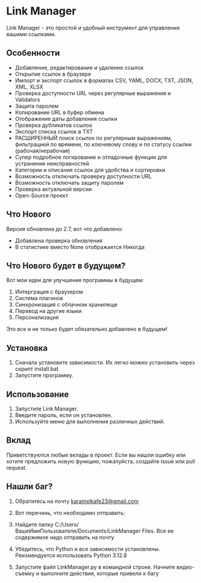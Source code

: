 # Link Manager

Link Manager - это простой и удобный инструмент для управления вашими ссылками.

## Особенности

* Добавление, редактирование и удаление ссылок
* Открытие ссылок в браузере
* Импорт и экспорт ссылок в форматах CSV, YAML, DOCX, TXT, JSON, XML, XLSX
* Проверка доступности URL через регулярные выражения и Validators
* Защита паролем
* Копирование URL в буфер обмена
* Отображение даты добавления ссылки
* Проверка дубликатов ссылок
* Экспорт списка ссылок в TXT
* РАСШИРЕННЫЙ поиск ссылок по регулярным выражениям, фильтрацией по времени, по ключевому слову и по статусу ссылки (рабочая/нерабочая)
* Супер подробное логирование и отладочные функции для устранения неисправностей
* Категории и описания ссылок для удобства и сортировки
* Возможность отключать проверку доступности URL
* Возможность отключать защиту паролем
* Проверка актуальной версии
* Open-Source проект

## Что Нового


Версия обновлена до 2.7, вот что добавлено:


* Добавлена проверка обновления
* В статистике вместо None отображается Никогда


## Что Нового будет в будущем?

Вот мои идеи для улучшения программы в будущем:
1. Интерграция с браузером
2. Система плагинов
3. Синхронизация с облачном хранилеще
4. Перевод на другие языки
5. Персонализация

Это все и не только будет обязательно добавлено в будущем!

## Установка

1.  Сначала установите зависимости. Их легко можно установить через скрипт install.bat
2.  Запустите программу. 

## Использование

1.  Запустите Link Manager.
2.  Введите пароль, если он установлен.
3.  Используйте меню для выполнения различных действий.

## Вклад

Приветствуются любые вклады в проект. Если вы нашли ошибку или хотите предложить новую функцию, пожалуйста, создайте issue или pull request.


## Нашли баг?

1. Обратитесь на почту karamelkafe23@gmail.com
2. Вот перечень, что необходимо отправить:

1. Найдите папку C:/Users/ВашеИмяПользователя/Documents/LinkManager Files. Все ее содержимое надо отправить на почту
2. Убедитесь, что Python и все зависимости установлены. Рекомендуется использовать Python 3.12.8
3. Запустите файл LinkManager.py в командной строке. Начните видео-съемку и выполните действия, которые привели к багу
